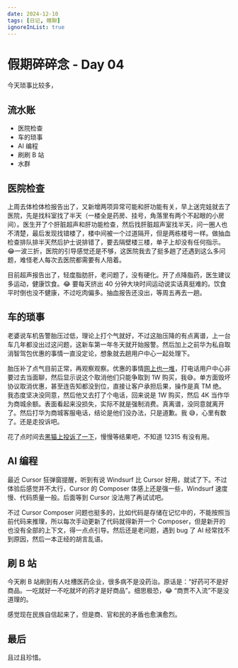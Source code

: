 ```yaml
---
date: 2024-12-10
tags: [日记, 瞎聊]
ignoreInList: true
---
```


# 假期碎碎念 - Day 04

今天琐事比较多，

## 流水账

-   医院检查
-   车的琐事
-   AI 编程
-   刷刷 B 站
-   水群

## 医院检查

上周去体检体检报告出了，又新增两项异常可能和肝功能有关，早上送完娃就去了医院，先是找科室找了半天（一楼全是药房、挂号，角落里有两个不起眼的小房间）。医生开了个肝脏超声和肝功能检查，然后找肝脏超声室找半天，问一圈人也不清楚，最后发现找错楼了，楼中间被一个过道隔开，但是两栋楼号一样。做抽血检查排队排半天然后护士说排错了，要去隔壁楼三楼，单子上却没有任何指示。😂一波三折，医院的引导感觉还是不够，这医院我去了挺多趟了还遇到这么多问题，难怪老人每次去医院都需要有人陪着。

目前超声报告出了，轻度脂肪肝，老问题了，没有硬化。开了点降脂药，医生建议多运动，健康饮食。😂 要每天挤出 40 分钟大块时间运动说实话真挺难的。饮食平时倒也没不健康，不过吃肉偏多。抽血报告还没出，等周五再去一趟。

## 车的琐事

老婆说车机告警胎压过低，理论上打个气就好，不过这胎压降的有点离谱，上一台车几年都没出过这问题，这新车第一年冬天就开始报警。然后加上之前华为私自取消智驾包优惠的事情一直没定论，想象就去趟用户中心一起处理下。

胎压补了点气目前正常，再观察观察。优惠的事情[网上也一堆](https://tousu.sina.com.cn/index/search/?keywords=%E9%97%AE%E7%95%8C%E6%99%BA%E9%A9%BE%E5%8C%85%E4%BC%98%E6%83%A0&t=1)，打电话用户中心非要过去当面聊，然后显示说这个取消他们只能争取到 1W 购买，我😅。单方面毁坏协议取消优惠，甚至连告知都没到位，直接让客户承担后果，操作是真 TM 绝。我态度坚决没同意，然后他又去打了个电话，回来说是 1W 购买，然后 4K 当作华为商城余额。表面看起来没损失，实际不就是强制消费。真离谱，没同意就离开了。然后打华为商城客服电话，结论是他们没办法，只是道歉。我 😅，心里有数了。还是走投诉吧。

花了点时间去[黑猫上投诉了一下](https://tousu.sina.com.cn/complaint/view/17378240425/?sld=3b987782638d99bce83df95be46960db)，慢慢等结果吧，不知道 12315 有没有用。

## AI 编程

最近 Cursor 狂弹窗提醒，听到有说 Windsurf 比 Cursor 好用，就试了下。不过体验后感觉并不太行，Cursor 的 Composer 体感上还是强一些，Windsurf 速度慢、代码质量一般。后面等到 Cursor 没法用了再试试吧。

不过 Cursor Composer 问题也挺多的，比如代码是存储在记忆中的，不能按照当前代码来推理，所以每次手动更新了代码就得新开一个 Composer，但是新开的也没有全部的上下文，得一点点引导。然后还是老问题，遇到 bug 了 AI 经常找不到原因，然后一本正经的胡言乱语。


## 刷 B 站

今天刷 B 站刷到有人吐槽医药企业，很多病不是没药治。原话是：“好药可不是好商品。一吃就好一不吃就坏的药才是好商品”。细思极恐，😂 “商贾不入流”不是没道理的。

感觉现在民族自信起来了，但是商、官和民的矛盾也愈演愈烈。

## 最后

且过且珍惜。
